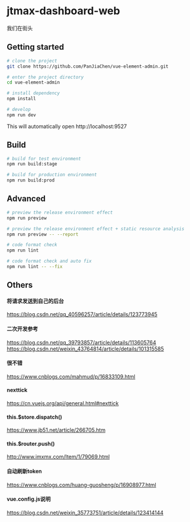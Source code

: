 # jtmax-dashboard-web
我们在街头



## Getting started

```bash
# clone the project
git clone https://github.com/PanJiaChen/vue-element-admin.git

# enter the project directory
cd vue-element-admin

# install dependency
npm install

# develop
npm run dev
```

This will automatically open http://localhost:9527

## Build

```bash
# build for test environment
npm run build:stage

# build for production environment
npm run build:prod
```

## Advanced

```bash
# preview the release environment effect
npm run preview

# preview the release environment effect + static resource analysis
npm run preview -- --report

# code format check
npm run lint

# code format check and auto fix
npm run lint -- --fix
```

## Others
#### 将请求发送到自己的后台
https://blog.csdn.net/qq_40596257/article/details/123773945
#### 二次开发参考
https://blog.csdn.net/qq_39793857/article/details/113605764
https://blog.csdn.net/weixin_43764814/article/details/101315585
#### 很不错
https://www.cnblogs.com/mahmud/p/16833109.html
#### nexttick
https://cn.vuejs.org/api/general.html#nexttick
#### this.$store.dispatch()
https://www.jb51.net/article/266705.htm
#### this.$router.push()
http://www.imxmx.com/Item/1/79069.html
#### 自动刷新token
https://www.cnblogs.com/huang-guosheng/p/16908977.html
#### vue.config.js说明
https://blog.csdn.net/weixin_35773751/article/details/123414144
